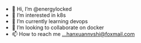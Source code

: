 - 👋 Hi, I’m @energylocked
- 👀 I’m interested in k8s
- 🌱 I’m currently learning devops
- 💞️ I’m looking to collaborate on docker
- 📫 How to reach me ...hanxuannvshi@foxmail.com

<!---
energylocked/energylocked is a ✨ special ✨ repository because its `README.md` (this file) appears on your GitHub profile.
You can click the Preview link to take a look at your changes.
--->
